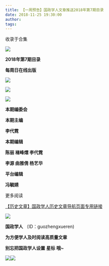 ```yaml
---
title: 【一周预告】国政学人文章推送2018年第7期目录
date: 2018-11-25 19:30:00
author: 
tags: 
---
```



收录于合集

![](/images/3497/2.gif)

  

  
**2018年第7期目录**

 **每周日在线出版**

  

  

![](/images/3497/3.png)

![](/images/3497/4.png)

![](/images/3497/5.png)

  

 **本期编委会**

 **本期主编**

 **李代霓**

 **本期编辑**

 **陈丽 褚峰熠 李代霓**

 **李源 曲雅倩 杨艺华**

 **平台编辑**

 **冯毓婧**

  

更多阅读

[【历史文章】国政学人历史文章导航页面专用链接](http://mp.weixin.qq.com/s?__biz=MzI3MTYzMzE5Mw==&mid=2247487647&idx=4&sn=713bf729dca089516e8f304f88955380&chksm=eb3f8ed9dc4807cf89f3e211dd726289dd92edc62a6a8e19953bf2b366bbeffb59d285e95119&scene=21#wechat_redirect)  

  

  

![](/images/3497/6.jpeg)

  

 **国政学人** （ID：guozhengxueren)

  

 **为方便学人及时阅读高质量文章**

 **别忘把国政学人设置** **星标** **哦~**

![](/images/3497/7.gif)![](/images/3497/8.gif)

  

  


